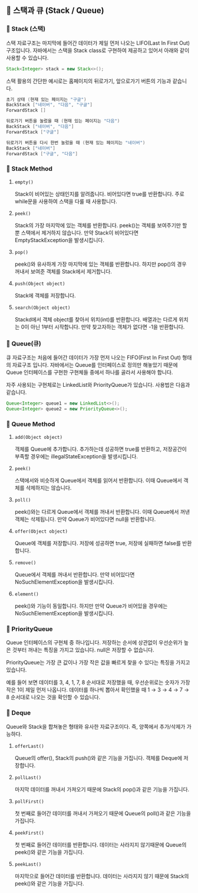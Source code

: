 ## 📘 스택과 큐 (Stack / Queue)

### 📖 Stack (스택)

스택 자료구조는 마지막에 들어간 데이터가 제일 먼저 나오는 LIFO(Last In First Out) 구조입니다. 자바에서는 스택을 Stack class로 구현하여 제공하고 있어서 아래와 같이 사용할 수 있습니다.

```java
Stack<Integer> stack = new Stack<>();
```

스택 활용의 간단한 예시로는 홈페이지의 뒤로가기, 앞으로가기 버튼의 기능과 같습니다.

```java
초기 상태 (현재 있는 페이지는 "구글")
BackStack ["네이버", "다음", "구글"]
ForwardStack []

뒤로가기 버튼을 눌렀을 때 (현재 있는 페이지는 "다음")
BackStack ["네이버", "다음"]
ForwardStack ["구글"]

뒤로가기 버튼을 다시 한번 눌렀을 때 (현재 있는 페이지는 "네이버")
BackStack ["네이버"]
ForwardStack ["구글", "다음"]
```

### 📖 Stack Method

1. `empty()`
    
    Stack이 비어있는 상태인지를 알려줍니다. 비어있다면 true를 반환합니다. 주로 while문을 사용하여 스택을 다룰 때 사용합니다.
    
2. `peek()`
    
    Stack의 가장 마지막에 있는 객체를 반환합니다. peek()는 객체를 보여주기만 할 뿐 스택에서 제거하지 않습니다. 만약 Stack이 비어있다면 EmptyStackException을 발생시킵니다.
    
3. `pop()`
    
    peek()와 유사하게 가장 마지막에 있는 객체를 반환합니다. 하지만 pop()의 경우 꺼내서 보여준 객체를 Stack에서 제거합니다.
    
4. `push(Object object)`
    
    Stack에 객체를 저장합니다.
    
5. `search(Object object)`
    
    Stackd에서 객체 object를 찾아서 위치(int)를 반환합니다. 배열과는 다르게 위치는 0이 아닌 1부터 시작합니다. 만약 찾고자하는 객체가 없다면 -1을 반환합니다.
    

### 📖 Queue(큐)

큐 자료구조는 처음에 들어간 데이터가 가장 먼저 나오는 FIFO(First In First Out) 형태의 자료구조 입니다. 자바에서는 Queue를 인터페이스로 정의만 해놓았기 때문에 Queue 인터페이스를 구현한 구현체들 중에서 하나를 골라서 사용해야 합니다.

자주 사용되는 구현체로는 LinkedList와 PriorityQueue가 있습니다. 사용법은 다음과 같습니다.

```java
Queue<Integer> queue1 = new LinkedList<>();
Queue<Integer> queue2 = new PriorityQueue<>();
```

### 📖 Queue Method

1. `add(Object object)`
    
    객체를 Queue에 추가합니다. 추가하는데 성공하면 true를 반환하고, 저장공간이 부족할 경우에는 illegalStateException을 발생시킵니다.
    
2. `peek()`
    
    스택에서와 비슷하게 Queue에서 객체를 읽어서 반환합니다. 이때 Queue에서 객체를 삭제하지는 않습니다. 
    
3. `poll()`
    
    peek()와는 다르게 Queue에서 객체를 꺼내서 반환합니다. 이때 Queue에서 꺼낸 객체는 삭제됩니다. 만약 Queue가 비어있다면 null을 반환합니다.
    
4. `offer(Object object)`
    
    Queue에 객체를 저장합니다. 저장에 성공하면 true, 저장에 실패하면 false를 반환합니다.
    
5. `remove()`
    
    Queue에서 객체를 꺼내서 반환합니다. 만약 비어있다면 NoSuchElementException을 발생시킵니다. 
    
6. `element()`
    
    peek()와 기능이 동일합니다. 하지만 만약 Queue가 비어있을 경우에는 NoSuchElementException을 발생시킵니다.
    

### 📖 PriorityQueue

Queue 인터페이스의 구현체 중 하나입니다. 저장하는 순서에 상관없이 우선순위가 높은 것부터 꺼내는 특징을 가지고 있습니다. null은 저장할 수 없습니다.

PriorityQueue는 가장 큰 값이나 가장 작은 값을 빠르게 찾을 수 있다는 특징을 가지고 있습니다.

예를 들어 보면 데이터를 3, 4, 1, 7, 8 순서대로 저장했을 때, 우선순위로는 숫자가 가장 작은 1이 제일 먼저 나옵니다. 데이터를 하나씩 뽑아서 확인했을 때 1 → 3 → 4 → 7 → 8 순서대로 나오는 것을 확인할 수 있습니다.

### 📖 Deque

Queue와 Stack을 합쳐놓은 형태와 유사한 자료구조이다. 즉, 양쪽에서 추가/삭제가 가능하다. 

1. `offerLast()`
    
    Queue의 offer(), Stack의 push()와 같은 기능을 가집니다. 객체를 Deque에 저장합니다.
    
2. `pollLast()`
    
    마지막 데이터를 꺼내서 가져오기 때문에 Stack의 pop()과 같은 기능을 가집니다. 
    
3. `pollFirst()`
    
    첫 번째로 들어간 데이터를 꺼내서 가져오기 때문에 Queue의 poll()과 같은 기능을 가집니다.
    
4. `peekFirst()`
    
    첫 번째로 들어간 데이터를 반환합니다. 데이터는 사라지지 않기때문에 Queue의 peek()와 같은 기능을 가집니다.
    
5. `peekLast()`
    
    마지막으로 들어간 데이터를 반환합니다. 데이터는 사라지지 않기 때문에 Stack의 peek()와 같은 기능을 가집니다.
